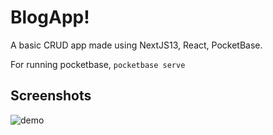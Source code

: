 # BlogApp!
A basic CRUD app made using NextJS13, React, PocketBase.

For running pocketbase,
`pocketbase serve`

##  Screenshots
![demo](https://user-images.githubusercontent.com/73477387/201408044-b26e3de1-157a-4458-b8e3-fe011b1b48eb.PNG)
